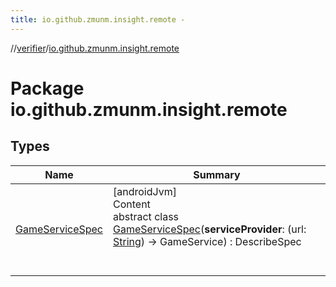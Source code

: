 ```yaml
---
title: io.github.zmunm.insight.remote -
---
```

//[verifier](../../index.md)/[io.github.zmunm.insight.remote](index.md)



# Package io.github.zmunm.insight.remote  


## Types  
  
|  Name |  Summary | 
|---|---|
| <a name="io.github.zmunm.insight.remote/GameServiceSpec///PointingToDeclaration/"></a>[GameServiceSpec](-game-service-spec/index.md)| <a name="io.github.zmunm.insight.remote/GameServiceSpec///PointingToDeclaration/"></a>[androidJvm]  <br>Content  <br>abstract class [GameServiceSpec](-game-service-spec/index.md)(**serviceProvider**: (url: [String](https://kotlinlang.org/api/latest/jvm/stdlib/kotlin/-string/index.html)) -> GameService) : DescribeSpec  <br><br><br>|

